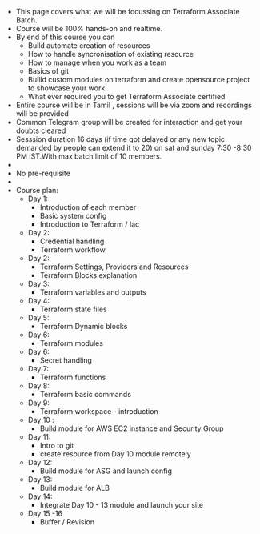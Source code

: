 - This page covers what we will be focussing on Terraform Associate Batch.
- Course will be 100% hands-on and realtime.
- By end of this course you can
	- Build automate creation of resources
	- How to handle syncronisation of existing resource
	- How to manage when you work as a team
	- Basics of git
	- Builld custom modules on terraform and create opensource project to showcase your work
	- What ever required you to get Terraform Associate certified
- Entire course will be in Tamil , sessions will be  via zoom and recordings will be provided
- Common Telegram group will be created for interaction and get your doubts cleared
- Sesssion duration 16  days (if time got delayed or any new topic demanded by people can extend it to 20) on sat and sunday 7:30 -8:30 PM IST.With max batch limit of 10 members.
-
- No pre-requisite
-
- Course plan:
	- Day 1:
		- Introduction of each member
		- Basic system config
		- Introduction to Terraform / Iac
	- Day 2:
		- Credential handling
		- Terraform workflow
	- Day 2:
		- Terraform Settings, Providers and Resources
		- Terraform Blocks explanation
	- Day 3:
		- Terraform variables and outputs
	- Day 4:
		- Terraform state files
	- Day 5:
		- Terraform Dynamic blocks
	- Day 6:
		- Terraform modules
	- Day 6:
		- Secret handling
	- Day 7:
		- Terraform functions
	- Day 8:
		- Terraform basic commands
	- Day 9:
		- Terraform workspace - introduction
	- Day 10 :
		- Build module for AWS EC2 instance and Security Group
	- Day 11:
		- Intro to git
		- create resource from Day 10 module remotely
	- Day 12:
		- Build module for ASG and launch config
	- Day 13:
		- Build module for ALB
	- Day 14:
		- Integrate Day 10 - 13 module and launch your site
	- Day 15 -16
		- Buffer / Revision